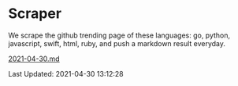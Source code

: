 # Scraper

We scrape the github trending page of these languages: go, python, javascript, swift, html, ruby, and push a markdown result everyday.

[2021-04-30.md](https://github.com/henson/Scraper/blob/master/2021-04-30.md)

Last Updated: 2021-04-30 13:12:28